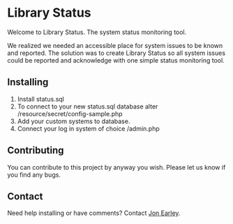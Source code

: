 Library Status
==============

Welcome to Library Status. The system status monitoring tool.

We realized we needed an accessible place for system issues to be known and reported. The solution was to create Library Status so all system issues could be reported and acknowledge with one simple status monitoring tool.

## Installing
1. Install status.sql
2. To connect to your new status.sql database alter /resource/secret/config-sample.php
3. Add your custom systems to database.
4. Connect your log in system of choice /admin.php

## Contributing
You can contribute to this project by anyway you wish. Please let us know if you find any bugs.

## Contact
Need help installing or have comments? Contact [Jon Earley](http://github.com/jonearley). 

